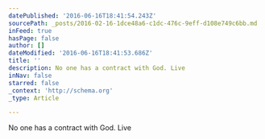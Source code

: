 ```yaml
---
datePublished: '2016-06-16T18:41:54.243Z'
sourcePath: _posts/2016-02-16-1dce48a6-c1dc-476c-9eff-d108e749c6bb.md
inFeed: true
hasPage: false
author: []
dateModified: '2016-06-16T18:41:53.686Z'
title: ''
description: No one has a contract with God. Live
inNav: false
starred: false
_context: 'http://schema.org'
_type: Article

---
```

No one has a contract with God. Live